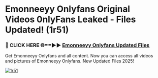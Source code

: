 # Emonneeyy Onlyfans Original Videos 0nlyFans Leaked - Files Updated! (1r51)

<h3>🔴 CLICK HERE 🌐==►► <a href="https://tinyurl.com/2m67pmp6" rel="nofollow">Emonneeyy Onlyfans Updated Files</a></h3>

Get Emonneeyy Onlyfans and all content. Now you can access all videos and pictures of Emonneeyy Onlyfans. New Updated Files 2025!

[![1r51](https://i.imgur.com/H4QAA4z.gif)](https://tinyurl.com/2m67pmp6)